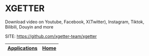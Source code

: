 # XGETTER

 Download video on Youtube, Facebook, X(Twitter), Instagram, Tiktok, Bilibili, Douyin and more

 SITE: https://github.com/xgetter-team/xgetter

 | [Applications](https://portable-linux-apps.github.io/apps.html) | [Home](https://portable-linux-apps.github.io)
 | --- | --- |
